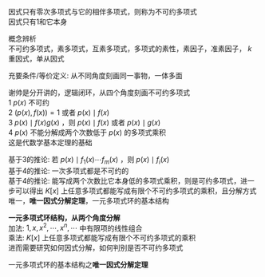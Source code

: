 因式只有零次多项式与它的相伴多项式，则称为不可约多项式    
因式只有1和它本身    
    
概念辨析    
不可约多项式，素多项式，互素多项式，多项式的素性，素因子，准素因子， $k$ 重因式，单从因式    
    
充要条件/等价定义: 从不同角度刻画同一事物，一体多面    
    
谢帅是分开讲的，逻辑闭环，从四个角度刻画不可约多项式    
 $1\ p(x)$ 不可约    
 $2\ (p(x),f(x))=1$ 或者 $p(x)\mid f(x)$     
 $3\ p(x)\mid f(x)g(x)$ ，则 $p(x)\mid f(x)$ 或者 $p(x)\mid g(x)$     
 $4\ p(x)$ 不能分解成两个次数低于 $p(x)$ 的多项式乘积    
这是代数学基本定理的基础    
    
基于3的推论: 若 $p(x)\mid f_1(x)\cdots f_m(x)$ ，则 $p(x)\mid f_i(x)$     
基于4的推论: 一次多项式都是不可约的    
基于4的推论: 能写成两个次数比它本身低的多项式乘积，则是可约多项式，进一步可以得出 $K[x]$ 上任意多项式都能写成有限个不可约多项式的乘积，且分解方式唯一，**唯一因式分解定理**，一元多项式环的基本结构    
    
**一元多项式环结构，从两个角度分解**    
加法:  $1,x,x^2,\cdots,x^n,\cdots$ 中有限项的线性组合    
乘法:  $K[x]$ 上任意多项式都能写成有限个不可约多项式的乘积    
进而需要研究如何因式分解，如何判别是否不可约多项式    
    
一元多项式环的基本结构之**唯一因式分解定理**    
